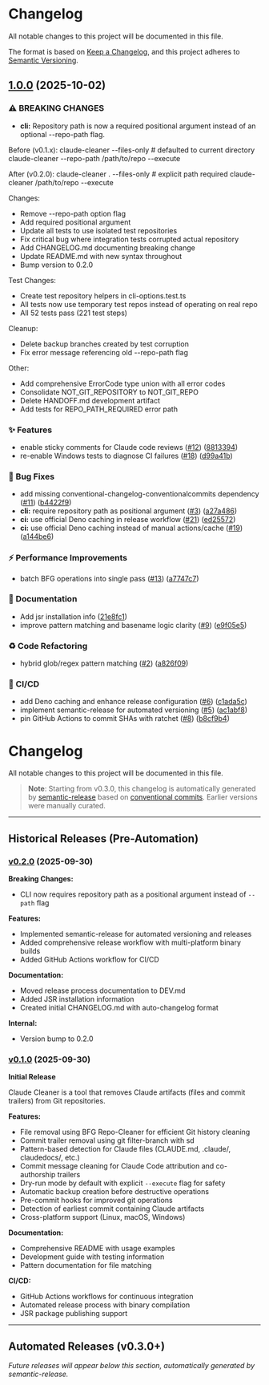 # Changelog

All notable changes to this project will be documented in this file.

The format is based on [Keep a Changelog](https://keepachangelog.com/en/1.0.0/),
and this project adheres to [Semantic Versioning](https://semver.org/spec/v2.0.0.html).

## [1.0.0](https://github.com/tylerbutler/claude-cleaner/compare/v0.1.0...v1.0.0) (2025-10-02)

### ⚠ BREAKING CHANGES

- **cli:** Repository path is now a required positional argument instead of an optional --repo-path flag.

Before (v0.1.x):
claude-cleaner --files-only # defaulted to current directory
claude-cleaner --repo-path /path/to/repo --execute

After (v0.2.0):
claude-cleaner . --files-only # explicit path required
claude-cleaner /path/to/repo --execute

Changes:

- Remove --repo-path option flag
- Add required positional <repo-path> argument
- Update all tests to use isolated test repositories
- Fix critical bug where integration tests corrupted actual repository
- Add CHANGELOG.md documenting breaking change
- Update README.md with new syntax throughout
- Bump version to 0.2.0

Test Changes:

- Create test repository helpers in cli-options.test.ts
- All tests now use temporary test repos instead of operating on real repo
- All 52 tests pass (221 test steps)

Cleanup:

- Delete backup branches created by test corruption
- Fix error message referencing old --repo-path flag

Other:

- Add comprehensive ErrorCode type union with all error codes
- Consolidate NOT_GIT_REPOSITORY to NOT_GIT_REPO
- Delete HANDOFF.md development artifact
- Add tests for REPO_PATH_REQUIRED error path

### ✨ Features

- enable sticky comments for Claude code reviews ([#12](https://github.com/tylerbutler/claude-cleaner/issues/12)) ([8813394](https://github.com/tylerbutler/claude-cleaner/commit/881339465021cb86870e42a75b4d096ec87094d1))
- re-enable Windows tests to diagnose CI failures ([#18](https://github.com/tylerbutler/claude-cleaner/issues/18)) ([d99a41b](https://github.com/tylerbutler/claude-cleaner/commit/d99a41bf80827988723d05daa6c9f9af8943e2c9))

### 🐛 Bug Fixes

- add missing conventional-changelog-conventionalcommits dependency ([#11](https://github.com/tylerbutler/claude-cleaner/issues/11)) ([b4422f9](https://github.com/tylerbutler/claude-cleaner/commit/b4422f9c6a0fc8739a816d18cdb7510aaffebd08))
- **cli:** require repository path as positional argument ([#3](https://github.com/tylerbutler/claude-cleaner/issues/3)) ([a27a486](https://github.com/tylerbutler/claude-cleaner/commit/a27a486aa3c4602b56cafca1657a70c57a081c1b))
- **ci:** use official Deno caching in release workflow ([#21](https://github.com/tylerbutler/claude-cleaner/issues/21)) ([ed25572](https://github.com/tylerbutler/claude-cleaner/commit/ed255727d92e72350d1a06587ecf60de25f3a445))
- **ci:** use official Deno caching instead of manual actions/cache ([#19](https://github.com/tylerbutler/claude-cleaner/issues/19)) ([a144be6](https://github.com/tylerbutler/claude-cleaner/commit/a144be6b36ad42abe796e6a1c571dc7ecf537017))

### ⚡ Performance Improvements

- batch BFG operations into single pass ([#13](https://github.com/tylerbutler/claude-cleaner/issues/13)) ([a7747c7](https://github.com/tylerbutler/claude-cleaner/commit/a7747c705e88540fdf660559786e040a2fb32b21))

### 📝 Documentation

- Add jsr installation info ([21e8fc1](https://github.com/tylerbutler/claude-cleaner/commit/21e8fc1075378d44ec8e4840a31e6f02eeab77da))
- improve pattern matching and basename logic clarity ([#9](https://github.com/tylerbutler/claude-cleaner/issues/9)) ([e9f05e5](https://github.com/tylerbutler/claude-cleaner/commit/e9f05e5d3b577d053ab9f66e1901725b24c88c45))

### ♻️ Code Refactoring

- hybrid glob/regex pattern matching ([#2](https://github.com/tylerbutler/claude-cleaner/issues/2)) ([a826f09](https://github.com/tylerbutler/claude-cleaner/commit/a826f093ce9f05d66794d9f0e19ac0d8e231c391))

### 👷 CI/CD

- add Deno caching and enhance release configuration ([#6](https://github.com/tylerbutler/claude-cleaner/issues/6)) ([c1ada5c](https://github.com/tylerbutler/claude-cleaner/commit/c1ada5c5e36e1dfabdf1eff6eea4bb5e5e4e2792))
- implement semantic-release for automated versioning ([#5](https://github.com/tylerbutler/claude-cleaner/issues/5)) ([ac1abf8](https://github.com/tylerbutler/claude-cleaner/commit/ac1abf8e30b5e23b945f395fddad66f9665c7738))
- pin GitHub Actions to commit SHAs with ratchet ([#8](https://github.com/tylerbutler/claude-cleaner/issues/8)) ([b8cf9b4](https://github.com/tylerbutler/claude-cleaner/commit/b8cf9b4f4f3e8c7719ef5b4c6614919a15b662f1))

# Changelog

All notable changes to this project will be documented in this file.

> **Note**: Starting from v0.3.0, this changelog is automatically generated by [semantic-release](https://semantic-release.gitbook.io/) based on [conventional commits](https://www.conventionalcommits.org/). Earlier versions were manually curated.

---

## Historical Releases (Pre-Automation)

### [v0.2.0](https://github.com/tylerbutler/claude-cleaner/compare/v0.1.0...v0.2.0) (2025-09-30)

**Breaking Changes:**

- CLI now requires repository path as a positional argument instead of `--path` flag

**Features:**

- Implemented semantic-release for automated versioning and releases
- Added comprehensive release workflow with multi-platform binary builds
- Added GitHub Actions workflow for CI/CD

**Documentation:**

- Moved release process documentation to DEV.md
- Added JSR installation information
- Created initial CHANGELOG.md with auto-changelog format

**Internal:**

- Version bump to 0.2.0

### [v0.1.0](https://github.com/tylerbutler/claude-cleaner/releases/tag/v0.1.0) (2025-09-30)

**Initial Release**

Claude Cleaner is a tool that removes Claude artifacts (files and commit trailers) from Git repositories.

**Features:**

- File removal using BFG Repo-Cleaner for efficient Git history cleaning
- Commit trailer removal using git filter-branch with sd
- Pattern-based detection for Claude files (CLAUDE.md, .claude/, claudedocs/, etc.)
- Commit message cleaning for Claude Code attribution and co-authorship trailers
- Dry-run mode by default with explicit `--execute` flag for safety
- Automatic backup creation before destructive operations
- Pre-commit hooks for improved git operations
- Detection of earliest commit containing Claude artifacts
- Cross-platform support (Linux, macOS, Windows)

**Documentation:**

- Comprehensive README with usage examples
- Development guide with testing information
- Pattern documentation for file matching

**CI/CD:**

- GitHub Actions workflows for continuous integration
- Automated release process with binary compilation
- JSR package publishing support

---

## Automated Releases (v0.3.0+)

_Future releases will appear below this section, automatically generated by semantic-release._
